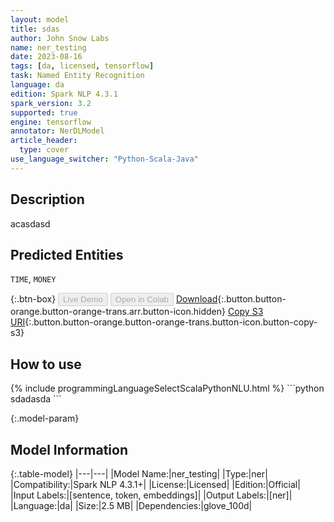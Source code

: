 ```yaml
---
layout: model
title: sdas
author: John Snow Labs
name: ner_testing
date: 2023-08-16
tags: [da, licensed, tensorflow]
task: Named Entity Recognition
language: da
edition: Spark NLP 4.3.1
spark_version: 3.2
supported: true
engine: tensorflow
annotator: NerDLModel
article_header:
  type: cover
use_language_switcher: "Python-Scala-Java"
---
```


## Description

acasdasd

## Predicted Entities

`TIME`, `MONEY`

{:.btn-box}
<button class="button button-orange" disabled>Live Demo</button>
<button class="button button-orange" disabled>Open in Colab</button>
[Download](https://s3.amazonaws.com/models-hub-auxdata/clinical/models/ner_testing_da_4.3.1_3.2_1692215032481.zip){:.button.button-orange.button-orange-trans.arr.button-icon.hidden}
[Copy S3 URI](s3://models-hub-auxdata/clinical/models/ner_testing_da_4.3.1_3.2_1692215032481.zip){:.button.button-orange.button-orange-trans.button-icon.button-copy-s3}

## How to use



<div class="tabs-box" markdown="1">
{% include programmingLanguageSelectScalaPythonNLU.html %}
```python
sdadasda
```

</div>

{:.model-param}
## Model Information

{:.table-model}
|---|---|
|Model Name:|ner_testing|
|Type:|ner|
|Compatibility:|Spark NLP 4.3.1+|
|License:|Licensed|
|Edition:|Official|
|Input Labels:|[sentence, token, embeddings]|
|Output Labels:|[ner]|
|Language:|da|
|Size:|2.5 MB|
|Dependencies:|glove_100d|